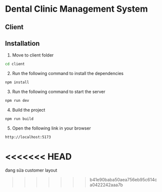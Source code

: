 # Dental Clinic Management System
## Client


## Installation
1. Move to client folder
```bash
cd client
```
2. Run the following command to install the dependencies
```bash
npm install
```
3. Run the following command to start the server
```bash
npm run dev
```
4. Build the project
```bash
npm run build
```
5. Open the following link in your browser
```bash
http://localhost:5173
```

<<<<<<< HEAD
=======



đang sửa customer layout
>>>>>>> b41e90baba50aea756eb95c614ca0422242aaa7b
